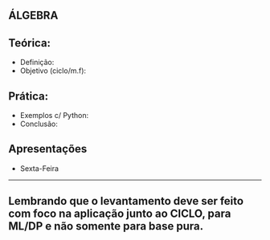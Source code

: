 ÁLGEBRA 
---

## Teórica:
* Definição:
* Objetivo (ciclo/m.f):
## Prática:
* Exemplos c/ Python:
* Conclusão:
## Apresentações
* Sexta-Feira
---
Lembrando que o levantamento deve ser feito com foco na aplicação junto ao CICLO, para ML/DP e não somente para base pura.
---
